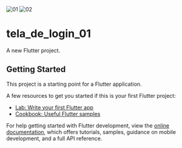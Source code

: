 ![01](https://user-images.githubusercontent.com/87619428/235965273-8ae6462d-fce8-4290-ae63-0ef1c8f9f67b.jpg)
![02](https://user-images.githubusercontent.com/87619428/235965291-f8828558-517e-4424-adc4-fc0a52213be7.jpg)
# tela_de_login_01

A new Flutter project.

## Getting Started

This project is a starting point for a Flutter application.

A few resources to get you started if this is your first Flutter project:

- [Lab: Write your first Flutter app](https://docs.flutter.dev/get-started/codelab)
- [Cookbook: Useful Flutter samples](https://docs.flutter.dev/cookbook)

For help getting started with Flutter development, view the
[online documentation](https://docs.flutter.dev/), which offers tutorials,
samples, guidance on mobile development, and a full API reference.

